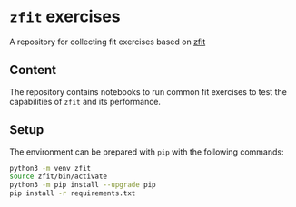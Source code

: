 # `zfit` exercises
A repository for collecting fit exercises based on [zfit](https://zfit.readthedocs.io/en/latest/)

## Content
The repository contains notebooks to run common fit exercises to test the capabilities of `zfit` and its performance.

## Setup
The environment can be prepared with `pip` with the following commands:
```bash
python3 -m venv zfit
source zfit/bin/activate
python3 -m pip install --upgrade pip
pip install -r requirements.txt
```
